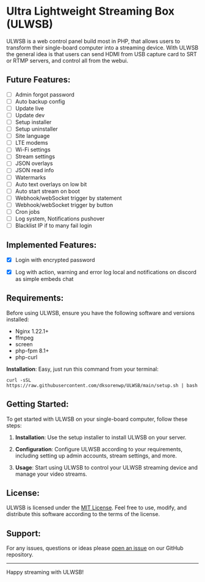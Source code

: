 # Ultra Lightweight Streaming Box (ULWSB)

ULWSB is a web control panel build most in PHP, that allows users to transform their single-board computer into a streaming device. With ULWSB the general idea is that users can send HDMI from USB capture card to SRT or RTMP servers, and control all from the webui.



## Future Features:

- [ ] Admin forgot password
- [ ] Auto backup config
- [ ] Update live
- [ ] Update dev
- [ ] Setup installer
- [ ] Setup uninstaller
- [ ] Site language
- [ ] LTE modems
- [ ] Wi-Fi settings
- [ ] Stream settings
- [ ] JSON overlays
- [ ] JSON read info
- [ ] Watermarks
- [ ] Auto text overlays on low bit
- [ ] Auto start stream on boot
- [ ] Webhook/webSocket trigger by statement
- [ ] Webhook/webSocket trigger by button
- [ ] Cron jobs
- [ ] Log system, Notifications pushover
- [ ] Blacklist IP if to many fail login

## Implemented Features:
- [X] Login with encrypted password
- [X] Log with action, warning and error log local and notifications on discord as simple embeds chat


## Requirements:

Before using ULWSB, ensure you have the following software and versions installed:

- Nginx 1.22.1+
- ffmpeg
- screen
- php-fpm 8.1+
- php-curl





**Installation**: Easy, just run this command from your terminal:

```shell
curl -sSL https://raw.githubusercontent.com/dksorenwp/ULWSB/main/setup.sh | bash
```




## Getting Started:

To get started with ULWSB on your single-board computer, follow these steps:

1. **Installation**: Use the setup installer to install ULWSB on your server.

2. **Configuration**: Configure ULWSB according to your requirements, including setting up admin accounts, stream settings, and more.

3. **Usage**: Start using ULWSB to control your ULWSB streaming device and manage your video streams.


## License:

ULWSB is licensed under the [MIT License](LICENSE). Feel free to use, modify, and distribute this software according to the terms of the license.

## Support:

For any issues, questions or ideas please [open an issue](https://github.com/dksorenwp/ulwsb/issues) on our GitHub repository.

---

Happy streaming with ULWSB!
